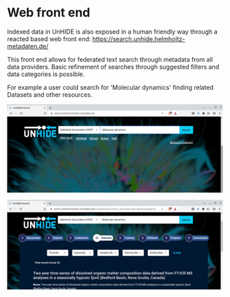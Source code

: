 # Web front end

Indexed data in UnHIDE is also exposed in a human friendly way through a reacted based web front end:
https://search.unhide.helmholtz-metadaten.de/

This front end allows for federated text search through metadata from all data providers.
Basic refinement of searches through suggested filters and data categories is possible.

For example a user could search for 'Molecular dynamics' finding related Datasets and other resources.

![unhide_search](../images/search_unhide.png)

![unhide_search_res](../images/search_unhide2.png)